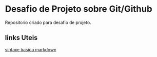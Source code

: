 # Desafio de Projeto sobre Git/Github
Repositorio criado para desafio de projeto.

## links Uteis
[sintaxe basica markdown](https://www.markdownguide.org/basic-syntax/)
